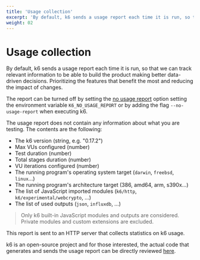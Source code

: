 ```yaml
---
title: 'Usage collection'
excerpt: 'By default, k6 sends a usage report each time it is run, so that we can track how often people use it. This report can be turned off by setting an environment variable or option.'
weight: 02
---
```


# Usage collection

By default, k6 sends a usage report each time it is run, so that we can track relevant information to be able to build the product making better data-driven decisions. Prioritizing the features that benefit the most and reducing the impact of changes.

The report can be turned off by setting the [no usage report](https://grafana.com/docs/k6/<K6_VERSION>/using-k6/k6-options/reference/#no-usage-report) option setting the environment variable `K6_NO_USAGE_REPORT` or by adding the flag `--no-usage-report` when executing k6.

The usage report does not contain any information about what you are testing. The contents are the following:

- The k6 version (string, e.g. "0.17.2")
- Max VUs configured (number)
- Test duration (number)
- Total stages duration (number)
- VU iterations configured (number)
- The running program's operating system target (`darwin`, `freebsd`, `linux`...)
- The running program's architecture target (386, amd64, arm, s390x...)
- The list of JavaScript imported modules (`k6/http`, `k6/experimental/webcrypto`, ...)
- The list of used outputs (`json`, `influxdb`, ...)

> Only k6 built-in JavaScript modules and outputs are considered. Private modules and custom extensions are excluded.

This report is sent to an HTTP server that collects statistics on k6 usage.

k6 is an open-source project and for those interested, the actual code that generates and sends the usage report can be directly reviewed [here](https://github.com/grafana/k6/blob/d031d2b65e9e28143742b4b109f383e6b103ab31/cmd/report.go).
